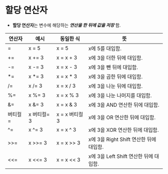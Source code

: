 # 할당 연산자

- **할당 연산자**는 변수에 해당하는 _**연산을 한 뒤에 값을 저장**_ 함.
  
| 연산자 | 예시 | 동일한 식 | 뜻 |
| --- | --- | --- | --- |
| = | x = 5 | x = 5 | x에 5를 대입함. |
| += | x += 3 | x = x + 3 | x에 3을 더한 뒤에 대입함. |
| -= | x -= 3 | x = x - 3 | x에 3을 뺀 뒤에 대입함. |
| *= | x *= 3 | x = x * 3 | x에 3을 곱한 뒤에 대입함. |
| /= | x /= 3 | x = x / 3 | x에 3을 나눈 뒤에 대입함. |
| %= | x %= 3 | x = x % 3 | x에 3을 나눈 나머지를 대입함. |
| &= | x &= 3 | x = x & 3 | x에 3을 AND 연산한 뒤에 대입함. |
| 버티컬= | x 버티컬= 3 | x = x 버티컬 3 | x에 3을 OR 연산한 뒤에 대입함. |
| ^= | x ^= 3 | x = x ^ 3 | x에 3을 XOR 연산한 뒤에 대입함. |
| >>= | x >>= 3 | x = x >> 3 | x에 3을 Right Shift 연산한 뒤에 대입함. |
| <<= | x <<= 3 | x = x << 3 | x에 3을 Left Shift 연산한 뒤에 대입함. |
